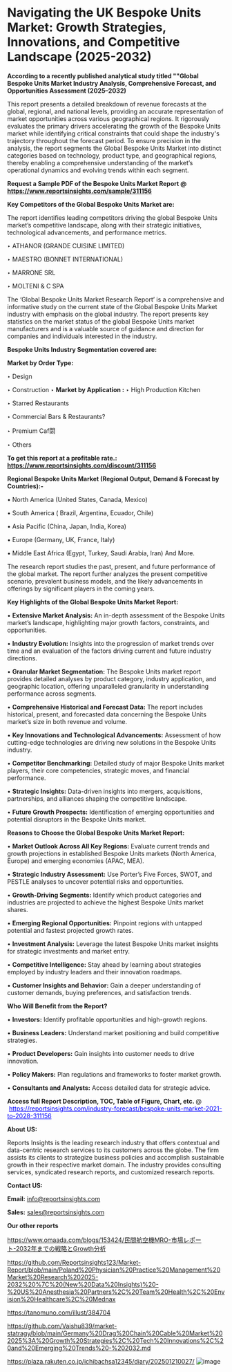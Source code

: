 # Navigating the UK Bespoke Units Market: Growth Strategies, Innovations, and Competitive Landscape (2025-2032)

<strong>According to a recently published analytical study titled ""Global Bespoke Units Market Industry Analysis, Comprehensive Forecast, and Opportunities Assessment (2025–2032)</strong>

This report presents a detailed breakdown of revenue forecasts at the global, regional, and national levels, providing an accurate representation of market opportunities across various geographical regions. It rigorously evaluates the primary drivers accelerating the growth of the Bespoke Units market while identifying critical constraints that could shape the industry's trajectory throughout the forecast period. To ensure precision in the analysis, the report segments the Global Bespoke Units Market into distinct categories based on technology, product type, and geographical regions, thereby enabling a comprehensive understanding of the market’s operational dynamics and evolving trends within each segment.

<strong>Request a Sample PDF of the Bespoke Units Market Report </strong><strong>@<a href=https://www.reportsinsights.com/sample/311156 style=color:#0000ff;> https://www.reportsinsights.com/sample/311156</a></strong></font>

<strong>Key Competitors of the Global Bespoke Units Market are:</strong>

The report identifies leading competitors driving the global Bespoke Units market’s competitive landscape, along with their strategic initiatives, technological advancements, and performance metrics.

‣ ATHANOR (GRANDE CUISINE LIMITED)

‣ MAESTRO (BONNET INTERNATIONAL)

‣ MARRONE SRL

‣ MOLTENI & C SPA

The ‘Global Bespoke Units Market Research Report’ is a comprehensive and informative study on the current state of the Global Bespoke Units Market industry with emphasis on the global industry. The report presents key statistics on the market status of the global Bespoke Units market manufacturers and is a valuable source of guidance and direction for companies and individuals interested in the industry.

<strong>Bespoke Units Industry Segmentation covered are:</strong>

<strong>Market by Order Type: </strong>

‣ Design

‣ Construction
‣ 
<strong>Market by Application :</strong>
‣ High Production Kitchen

‣ Starred Restaurants

‣ Commercial Bars & Restaurants?

‣ Premium Caf閟

‣ Others

<strong>To get this report at a profitable rate.: <a href=https://www.reportsinsights.com/discount/311156 style=color:#0000ff;>https://www.reportsinsights.com/discount/311156</a></strong></font>

<strong>Regional Bespoke Units Market (Regional Output, Demand &amp; Forecast by Countries):-</strong>

• North America (United States, Canada, Mexico)

• South America ( Brazil, Argentina, Ecuador, Chile)

• Asia Pacific (China, Japan, India, Korea)

• Europe (Germany, UK, France, Italy)

• Middle East Africa (Egypt, Turkey, Saudi Arabia, Iran) And More.

The research report studies the past, present, and future performance of the global market. The report further analyzes the present competitive scenario, prevalent business models, and the likely advancements in offerings by significant players in the coming years.

<strong>Key Highlights of the Global Bespoke Units Market Report:</strong>

• <strong>Extensive Market Analysis:</strong> An in-depth assessment of the Bespoke Units market’s landscape, highlighting major growth factors, constraints, and opportunities.

• <strong>Industry Evolution:</strong> Insights into the progression of market trends over time and an evaluation of the factors driving current and future industry directions.

• <strong>Granular Market Segmentation:</strong> The Bespoke Units market report provides detailed analyses by product category, industry application, and geographic location, offering unparalleled granularity in understanding performance across segments.

• <strong>Comprehensive Historical and Forecast Data:</strong> The report includes historical, present, and forecasted data concerning the Bespoke Units market’s size in both revenue and volume.

• <strong>Key Innovations and Technological Advancements:</strong> Assessment of how cutting-edge technologies are driving new solutions in the Bespoke Units industry.

• <strong>Competitor Benchmarking:</strong> Detailed study of major Bespoke Units market players, their core competencies, strategic moves, and financial performance.

• <strong>Strategic Insights:</strong> Data-driven insights into mergers, acquisitions, partnerships, and alliances shaping the competitive landscape.

• <strong>Future Growth Prospects:</strong> Identification of emerging opportunities and potential disruptors in the Bespoke Units market.

<strong>Reasons to Choose the Global Bespoke Units Market Report:</strong>

• <strong>Market Outlook Across All Key Regions:</strong> Evaluate current trends and growth projections in established Bespoke Units markets (North America, Europe) and emerging economies (APAC, MEA).

• <strong>Strategic Industry Assessment:</strong> Use Porter’s Five Forces, SWOT, and PESTLE analyses to uncover potential risks and opportunities.

• <strong>Growth-Driving Segments:</strong> Identify which product categories and industries are projected to achieve the highest Bespoke Units market shares.

• <strong>Emerging Regional Opportunities:</strong> Pinpoint regions with untapped potential and fastest projected growth rates.

• <strong>Investment Analysis:</strong> Leverage the latest Bespoke Units market insights for strategic investments and market entry.

• <strong>Competitive Intelligence:</strong> Stay ahead by learning about strategies employed by industry leaders and their innovation roadmaps.

• <strong>Customer Insights and Behavior:</strong> Gain a deeper understanding of customer demands, buying preferences, and satisfaction trends.

<strong>Who Will Benefit from the Report?</strong>

• <strong>Investors:</strong> Identify profitable opportunities and high-growth regions.

• <strong>Business Leaders:</strong> Understand market positioning and build competitive strategies.

• <strong>Product Developers:</strong> Gain insights into customer needs to drive innovation.

• <strong>Policy Makers:</strong> Plan regulations and frameworks to foster market growth.

• <strong>Consultants and Analysts:</strong> Access detailed data for strategic advice.
</ul>
<strong>Access full Report Description, TOC, Table of Figure, Chart, etc. </strong>@  <a href=https://reportsinsights.com/industry-forecast/bespoke-units-market-2021-to-2028-311156 style=color:#0000ff;>https://reportsinsights.com/industry-forecast/bespoke-units-market-2021-to-2028-311156</a></font>

<strong><strong>About US</strong>:</strong>

Reports Insights is the leading research industry that offers contextual and data-centric research services to its customers across the globe. The firm assists its clients to strategize business policies and accomplish sustainable growth in their respective market domain. The industry provides consulting services, syndicated research reports, and customized research reports.

<strong>Contact US:</strong>

<p class=""""><b>Email:</b> <a href=mailto:info@reportsinsights.com>info@reportsinsights.com</a></p>
<p class=""""><b>Sales:</b> <a href=mailto:sales@reportsinsights.com>sales@reportsinsights.com</a></p>

<strong>Our other reports</strong>

<a href=https://www.omaada.com/blogs/153424/民間航空機MRO-市場レポート-2032年までの戦略とGrowth分析>https://www.omaada.com/blogs/153424/民間航空機MRO-市場レポート-2032年までの戦略とGrowth分析</a>

<a href=https://github.com/Reportsinsights123/Market-Report/blob/main/Poland%20Physician%20Practice%20Management%20Market%20Research%202025-2032%20%7C%20(New%20Data%20Insights)%20-%20US%20Anesthesia%20Partners%2C%20Team%20Health%2C%20Envision%20Healthcare%2C%20Mednax>https://github.com/Reportsinsights123/Market-Report/blob/main/Poland%20Physician%20Practice%20Management%20Market%20Research%202025-2032%20%7C%20(New%20Data%20Insights)%20-%20US%20Anesthesia%20Partners%2C%20Team%20Health%2C%20Envision%20Healthcare%2C%20Mednax</a>

<a href=https://tanomuno.com/illust/384704>https://tanomuno.com/illust/384704</a>

<a href=https://github.com/Vaishu839/market-statragy/blob/main/Germany%20Drag%20Chain%20Cable%20Market%202025%3A%20Growth%20Strategies%2C%20Tech%20Innovations%2C%20and%20Emerging%20Trends%20-%202032.md>https://github.com/Vaishu839/market-statragy/blob/main/Germany%20Drag%20Chain%20Cable%20Market%202025%3A%20Growth%20Strategies%2C%20Tech%20Innovations%2C%20and%20Emerging%20Trends%20-%202032.md</a>

<a href=https://plaza.rakuten.co.jp/ichibachsa12345/diary/202501210027/>https://plaza.rakuten.co.jp/ichibachsa12345/diary/202501210027/</a>
![image](https://github.com/user-attachments/assets/715a83d2-a14c-489b-b408-91b690c820bb)
